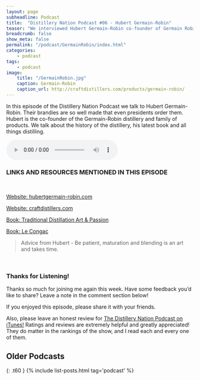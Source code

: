 ```yaml
---
layout: page
subheadline: Podcast
title:  "Distillery Nation Podcast #06 - Hubert Germain-Robin"
teaser: "We interviewed Hubert Germain-Robin co-founder of Germain Robin"
breadcrumb: false
show_meta: false
permalink: "/podcast/GermainRobin/index.html"
categories:
    - podcast
tags:
    - podcast
image:
    title: "/GermainRobin.jpg"
    caption: Germain-Robin
    caption_url: http://craftdistillers.com/products/germain-robin/
---
```

In this episode of the Distillery Nation Podcast we talk to Hubert Germain-Robin. Their brandies are so well made that even presidents order them. Hubert is the co-founder of the Germain-Robin distillery and family of products. We talk about the history of the distillery, his latest book and all things distilling.

<audio controls>
  <source src="http://mastrogiannisdistillery.com/distillerynation/2015/006-DNP-GermainRobin.mp3" controls="true" type="audio/mpeg">
Your browser does not support the audio element.
</audio>

<h3>LINKS AND RESOURCES MENTIONED IN THIS EPISODE</h3>
<br>

[Website: hubertgermain-robin.com][1]

[Website: craftdistillers.com][2]

[Book: Traditional Distillation Art & Passion][3]

[Book: Le Congac][4]

<blockquote>Advice from Hubert - Be patient, maturation and blending is an art and takes time.</blockquote>

 [1]: http://www.hubertgermain-robin.com/
 [2]: http://craftdistillers.com/products/germain-robin/
 [3]: http://www.amazon.com/gp/product/0983638934/ref=as_li_qf_sp_asin_il_tl?ie=UTF8&camp=1789&creative=9325&creativeASIN=0983638934&linkCode=as2&tag=distille-20&linkId=I6DCC44QX6SXKAOF
 [4]: http://www.amazon.com/gp/product/2082008959/ref=as_li_qf_sp_asin_il_tl?ie=UTF8&camp=1789&creative=9325&creativeASIN=2082008959&linkCode=as2&tag=distille-20&linkId=CFPGSREX2ZK3IKQA
 

<br>

<h3>Thanks for Listening!</h3>

Thanks so much for joining me again this week. Have some feedback you’d like to share? Leave a note in the comment section below!

If you enjoyed this episode, please share it with your friends.

Also, please leave an honest review for [The Distillery Nation Podcast on iTunes!][5] Ratings and reviews are extremely helpful and greatly appreciated! They do matter in the rankings of the show, and I read each and every one of them.


[5]: https://itunes.apple.com/us/podcast/distillery-nation-podcast/id1040367741


## Older Podcasts
{: .t60 }
{% include list-posts.html tag='podcast' %}